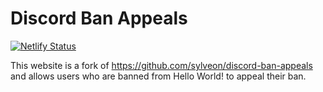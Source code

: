 # Discord Ban Appeals

[![Netlify Status](https://api.netlify.com/api/v1/badges/762325b2-103e-4f0c-8d4a-ab0a1f4a668e/deploy-status)](https://app.netlify.com/sites/hello-world-ban-appeals/deploys)

This website is a fork of https://github.com/sylveon/discord-ban-appeals and allows users who are banned from Hello World! to appeal their ban.
